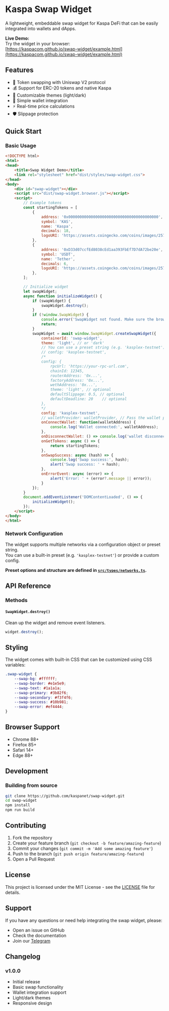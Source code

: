 # Kaspa Swap Widget

A lightweight, embeddable swap widget for Kaspa DeFi that can be easily integrated into wallets and dApps.


**Live Demo:**  
Try the widget in your browser:  
[https://kaspacom.github.io/swap-widget/example.html](https://kaspacom.github.io/swap-widget/example.html)



## Features

- 🔄 Token swapping with Uniswap V2 protocol
- 💰 Support for ERC-20 tokens and native Kaspa
- 🎨 Customizable themes (light/dark)
- 🔌 Simple wallet integration
- ⚡ Real-time price calculations
- 🛡️ Slippage protection
<!-- - 📊 Price impact display -->

<!-- ## Installation

```bash
npm install @kaspa/swap-widget
``` -->

## Quick Start

### Basic Usage

```html
<!DOCTYPE html>
<html>
<head>
    <title>Swap Widget Demo</title>
    <link rel="stylesheet" href="dist/styles/swap-widget.css">
</head>
<body>
    <div id="swap-widget"></div>
    <script src="dist/swap-widget.browser.js"></script>
    <script>
        // Example tokens
        const startingTokens = [
            {
                address: '0x0000000000000000000000000000000000000000',
                symbol: 'KAS',
                name: 'Kaspa',
                decimals: 18,
                logoURI: 'https://assets.coingecko.com/coins/images/25751/thumb/kaspa.png'
            },
            {
                address: '0xD33d07ccfEd8038cEd1aa393FbEf7D7dA72be20e',
                symbol: 'USDT',
                name: 'Tether',
                decimals: 6,
                logoURI: 'https://assets.coingecko.com/coins/images/25751/thumb/kaspa.png'
            },
        ];

        // Initialize widget
        let swapWidget;
        async function initializeWidget() {
            if (swapWidget) {
                swapWidget.destroy();
            }
            if (!window.SwapWidget) {
                console.error('SwapWidget not found. Make sure the browser bundle is loaded correctly.');
                return;
            }
            swapWidget = await window.SwapWidget.createSwapWidget({
                containerId: 'swap-widget',
                theme: 'light', // or 'dark'
                // You can use a preset string (e.g. 'kasplex-testnet') or a full config object:
                // config: 'kasplex-testnet',
                /*
                config: {
                    rpcUrl: 'https://your-rpc-url.com',
                    chainId: 12345,
                    routerAddress: '0x...',
                    factoryAddress: '0x...',
                    wethAddress: '0x...',
                    theme: 'light', // optional
                    defaultSlippage: 0.5, // optional
                    defaultDeadline: 20    // optional
                },
                */
                config: 'kasplex-testnet',
                // walletProvider: walletProvider, // Pass the wallet provider if needed
                onConnectWallet: function(walletAddress) {
                    console.log('Wallet connected:', walletAddress);
                },
                onDisconnectWallet: () => console.log('wallet disconnected'),
                onGetTokens: async () => {
                    return startingTokens;
                },
                onSwapSuccess: async (hash) => {
                    console.log('Swap success:', hash);
                    alert('Swap success: ' + hash);
                },
                onErrorEvent: async (error) => {
                    alert('Error: ' + (error?.message || error));
                }
            });
        }
        document.addEventListener('DOMContentLoaded', () => {
            initializeWidget();
        });
    </script>
</body>
</html>
```


### Network Configuration

The widget supports multiple networks via a configuration object or preset string.  
You can use a built-in preset (e.g. `'kasplex-testnet'`) or provide a custom config.

**Preset options and structure are defined in [`src/types/networks.ts`](src/types/networks.ts).**


## API Reference

### Methods

#### `SwapWidget.destroy()`
Clean up the widget and remove event listeners.

```javascript
widget.destroy();
```


## Styling

The widget comes with built-in CSS that can be customized using CSS variables:

```css
.swap-widget {
    --swap-bg: #ffffff;
    --swap-border: #e1e5e9;
    --swap-text: #1a1a1a;
    --swap-primary: #3b82f6;
    --swap-secondary: #f3f4f6;
    --swap-success: #10b981;
    --swap-error: #ef4444;
}
```

## Browser Support

- Chrome 88+
- Firefox 85+
- Safari 14+
- Edge 88+

## Development

### Building from source

```bash
git clone https://github.com/kaspanet/swap-widget.git
cd swap-widget
npm install
npm run build
```


## Contributing

1. Fork the repository
2. Create your feature branch (`git checkout -b feature/amazing-feature`)
3. Commit your changes (`git commit -m 'Add some amazing feature'`)
4. Push to the branch (`git push origin feature/amazing-feature`)
5. Open a Pull Request

## License

This project is licensed under the MIT License - see the [LICENSE](LICENSE) file for details.

## Support

If you have any questions or need help integrating the swap widget, please:

- Open an issue on GitHub
- Check the documentation
- Join our [Telegram](https://t.me/KaspaComOfficial)

## Changelog

### v1.0.0
- Initial release
- Basic swap functionality
- Wallet integration support
- Light/dark themes
- Responsive design 


